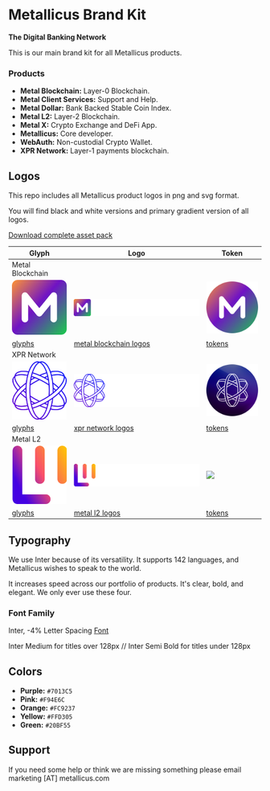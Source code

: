 # Metallicus Brand Kit
**The Digital Banking Network**


This is our main brand kit for all Metallicus products.

### Products
- **Metal Blockchain:** Layer-0 Blockchain.
- **Metal Client Services:** Support and Help.
- **Metal Dollar:** Bank Backed Stable Coin Index.
- **Metal L2:** Layer-2 Blockchain.
- **Metal X:** Crypto Exchange and DeFi App.
- **Metallicus:** Core developer.
- **WebAuth:** Non-custodial Crypto Wallet.
- **XPR Network:** Layer-1 payments blockchain.



## Logos

This repo includes all Metallicus product logos in png and svg format.

You will find black and white versions and primary gradient version of all logos.

[Download complete asset pack](https://metallicus.com/brandkit.zip)


|  Glyph             |   Logo                                                         |  Token                          |
| ----------------- | ------------------------------------------------------------------ |----------------- |
|   Metal Blockchain   |
|  <img src="https://github.com/metallicusdev/brandkit/blob/main/Logos/Metal%20Blockchain%20Glyph/Metal%20Blockchain-glyph-color@4x.png?raw=true" width="120">  |  <img src="https://github.com/metallicusdev/brandkit/blob/main/Logos/Metal%20Blockchain%20Logo/Metal%20Blockchain-white@4x.png?raw=true" width="300">  |  <img src="https://github.com/metallicusdev/brandkit/blob/main/Logos/Metal%20Blockchain%20Token/METAL%20Token@4x.png?raw=true" width="120">  |
|  [glyphs](https://github.com/metallicusdev/brandkit/blob/main/Logos/Metal%20Blockchain%20Glyph/) |  [metal blockchain logos](https://github.com/metallicusdev/brandkit/blob/main/Logos/Metal%20Blockchain%20Logo/) |  [tokens](https://github.com/metallicusdev/brandkit/blob/main/Logos/Metal%20Blockchain%20Token/) |
|   XPR Network   |
|  <img src="https://github.com/metallicusdev/brandkit/blob/main/Logos/XPR%20Network%20Glyph/XPR%20Network-glyph-color%404x.png?raw=true" width="120">  |  <img src="https://github.com/metallicusdev/brandkit/blob/main/Logos/XPR%20Network%20Logo/XPR%20Network-white%404x.png?raw=true" width="300">  |  <img src="https://github.com/metallicusdev/brandkit/blob/main/Logos/XPR%20Network%20Token/XPR%20Token%404x.png?raw=true" width="120">  |
|  [glyphs](https://github.com/metallicusdev/brandkit/blob/main/Logos/XPR%20Network%20Glyph/) |  [xpr network logos](https://github.com/metallicusdev/brandkit/blob/main/Logos/XPR%20Network%20Logo/) |  [tokens](https://github.com/metallicusdev/brandkit/blob/main/Logos/XPR%20Network%20Token/) |
|   Metal L2   |
|  <img src="https://github.com/metallicusdev/brandkit/blob/main/Logos/Metal%20L2%20Glyph/Metal%20L2-glyph-color@4x.png?raw=true" width="120">  |  <img src="https://github.com/metallicusdev/brandkit/blob/main/Logos/Metal%20L2%20Logo/Metal%20L2-white@4x.png?raw=true" width="300">  |  <img src="https://github.com/metallicusdev/brandkit/blob/main/Logos/Metal%20L2%20Token/MTL%20Token@4x.png?raw=true" width="120">  |
|  [glyphs](https://github.com/metallicusdev/brandkit/blob/main/Logos/Metal%20L2%20Glyph/) |  [metal l2 logos](https://github.com/metallicusdev/brandkit/blob/main/Logos/Metal%20L2%20Logo/) |  [tokens](https://github.com/metallicusdev/brandkit/blob/main/Logos/Metal%20L2%20Token/) |


## Typography

We use Inter because of its versatility. It supports 142 languages, and Metallicus wishes to speak to the world.

It increases speed across our portfolio of products. It's clear, bold, and elegant. We only ever use these four.

### Font Family
Inter, -4% Letter Spacing
[Font](https://fonts.google.com/specimen/Inter)

Inter Medium for titles over 128px // Inter Semi Bold for titles under 128px


## Colors
- **Purple:** `#7013C5`
- **Pink:** `#F94E6C`
- **Orange:** `#FC9237`
- **Yellow:** `#FFD305`
- **Green:** `#20BF55`


## Support
If you need some help or think we are missing something please email marketing [AT] metallicus.com

